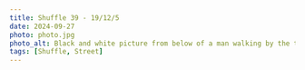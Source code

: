 ```yaml
---
title: Shuffle 39 - 19/12/5
date: 2024-09-27
photo: photo.jpg
photo_alt: Black and white picture from below of a man walking by the top of the stairs
tags: [Shuffle, Street]
---
```

